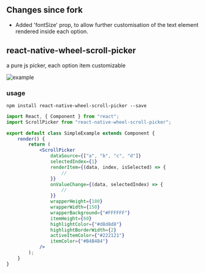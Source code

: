 ## Changes since fork

-   Added 'fontSize' prop, to allow further customisation of the text element rendered inside each option.

## react-native-wheel-scroll-picker

a pure js picker, each option item customizable

![example](./demo/test.gif)

### usage

```shell
npm install react-native-wheel-scroll-picker --save
```

```jsx
import React, { Component } from "react";
import ScrollPicker from "react-native-wheel-scroll-picker";

export default class SimpleExample extends Component {
    render() {
        return (
            <ScrollPicker
                dataSource={["a", "b", "c", "d"]}
                selectedIndex={1}
                renderItem={(data, index, isSelected) => {
                    //
                }}
                onValueChange={(data, selectedIndex) => {
                    //
                }}
                wrapperHeight={180}
                wrapperWidth={150}
                wrapperBackground={"#FFFFFF"}
                itemHeight={60}
                highlightColor={"#d8d8d8"}
                highlightBorderWidth={2}
                activeItemColor={"#222121"}
                itemColor={"#B4B4B4"}
            />
        );
    }
}
```

